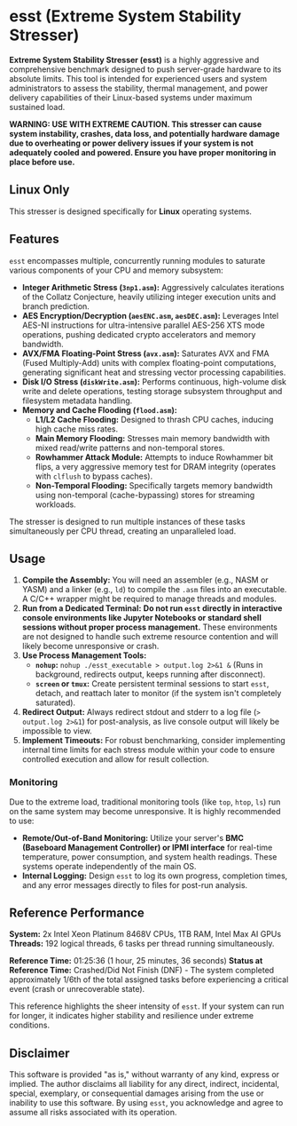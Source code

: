 # esst (Extreme System Stability Stresser)

**Extreme System Stability Stresser (esst)** is a highly aggressive and comprehensive benchmark designed to push server-grade hardware to its absolute limits. This tool is intended for experienced users and system administrators to assess the stability, thermal management, and power delivery capabilities of their Linux-based systems under maximum sustained load.

**WARNING: USE WITH EXTREME CAUTION. This stresser can cause system instability, crashes, data loss, and potentially hardware damage due to overheating or power delivery issues if your system is not adequately cooled and powered. Ensure you have proper monitoring in place before use.**

## Linux Only

This stresser is designed specifically for **Linux** operating systems.

## Features

`esst` encompasses multiple, concurrently running modules to saturate various components of your CPU and memory subsystem:

* **Integer Arithmetic Stress (`3np1.asm`):** Aggressively calculates iterations of the Collatz Conjecture, heavily utilizing integer execution units and branch prediction.
* **AES Encryption/Decryption (`aesENC.asm`, `aesDEC.asm`):** Leverages Intel AES-NI instructions for ultra-intensive parallel AES-256 XTS mode operations, pushing dedicated crypto accelerators and memory bandwidth.
* **AVX/FMA Floating-Point Stress (`avx.asm`):** Saturates AVX and FMA (Fused Multiply-Add) units with complex floating-point computations, generating significant heat and stressing vector processing capabilities.
* **Disk I/O Stress (`diskWrite.asm`):** Performs continuous, high-volume disk write and delete operations, testing storage subsystem throughput and filesystem metadata handling.
* **Memory and Cache Flooding (`flood.asm`):**
    * **L1/L2 Cache Flooding:** Designed to thrash CPU caches, inducing high cache miss rates.
    * **Main Memory Flooding:** Stresses main memory bandwidth with mixed read/write patterns and non-temporal stores.
    * **Rowhammer Attack Module:** Attempts to induce Rowhammer bit flips, a very aggressive memory test for DRAM integrity (operates with `clflush` to bypass caches).
    * **Non-Temporal Flooding:** Specifically targets memory bandwidth using non-temporal (cache-bypassing) stores for streaming workloads.

The stresser is designed to run multiple instances of these tasks simultaneously per CPU thread, creating an unparalleled load.

## Usage

1.  **Compile the Assembly:** You will need an assembler (e.g., NASM or YASM) and a linker (e.g., `ld`) to compile the `.asm` files into an executable. A C/C++ wrapper might be required to manage threads and modules.
2.  **Run from a Dedicated Terminal:** **Do not run `esst` directly in interactive console environments like Jupyter Notebooks or standard shell sessions without proper process management.** These environments are not designed to handle such extreme resource contention and will likely become unresponsive or crash.
3.  **Use Process Management Tools:**
    * **`nohup`:** `nohup ./esst_executable > output.log 2>&1 &` (Runs in background, redirects output, keeps running after disconnect).
    * **`screen` or `tmux`:** Create persistent terminal sessions to start `esst`, detach, and reattach later to monitor (if the system isn't completely saturated).
4.  **Redirect Output:** Always redirect stdout and stderr to a log file (`> output.log 2>&1`) for post-analysis, as live console output will likely be impossible to view.
5.  **Implement Timeouts:** For robust benchmarking, consider implementing internal time limits for each stress module within your code to ensure controlled execution and allow for result collection.

### Monitoring

Due to the extreme load, traditional monitoring tools (like `top`, `htop`, `ls`) run on the same system may become unresponsive. It is highly recommended to use:

* **Remote/Out-of-Band Monitoring:** Utilize your server's **BMC (Baseboard Management Controller) or IPMI interface** for real-time temperature, power consumption, and system health readings. These systems operate independently of the main OS.
* **Internal Logging:** Design `esst` to log its own progress, completion times, and any error messages directly to files for post-run analysis.

## Reference Performance

**System:** 2x Intel Xeon Platinum 8468V CPUs, 1TB RAM, Intel Max AI GPUs
**Threads:** 192 logical threads, 6 tasks per thread running simultaneously.

**Reference Time:** 01:25:36 (1 hour, 25 minutes, 36 seconds)
**Status at Reference Time:** Crashed/Did Not Finish (DNF) - The system completed approximately 1/6th of the total assigned tasks before experiencing a critical event (crash or unrecoverable state).

This reference highlights the sheer intensity of `esst`. If your system can run for longer, it indicates higher stability and resilience under extreme conditions.

## Disclaimer

This software is provided "as is," without warranty of any kind, express or implied. The author disclaims all liability for any direct, indirect, incidental, special, exemplary, or consequential damages arising from the use or inability to use this software. By using `esst`, you acknowledge and agree to assume all risks associated with its operation.